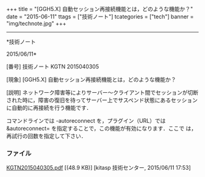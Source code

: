 ﻿+++
title = "[GGH5.X] 自動セッション再接続機能とは，どのような機能か？"
date = "2015-06-11"
ttags = ["技術ノート"]
tcategories = ["tech"]
banner = "img/technote.jpg"
+++

-----------------------------------------------------------------------------------------------------------------------------

*技術ノート

2015/06/11*


[番号]
技術ノート KGTN 2015040305

[現象]
[GGH5.X] 自動セッション再接続機能とは，どのような機能か？

[説明]
ネットワーク障害等によりサーバー～クライアント間でセッションが切断された時に，障害の復旧を待ってサーバー上でサスペンド状態にあるセッションに自動的に再接続を行う機能です．

コマンドラインでは -autoreconnect <n> を，プラグイン（URL）では
&autoreconnect=<n> を指定することで，この機能が有効になります．ここで
<n> は，再試行の回数を指定して下さい．


### ファイル

 
 


[KGTN2015040305.pdf](http://techreport.kitasp.net/attachments/download/1887/KGTN2015040305.pdf)
 [(48.9 KB)] [kitasp 技術センター, 2015/06/11
17:53]


 


 

